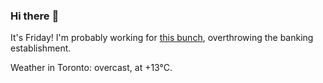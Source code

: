 ### Hi there :wave:

It's Friday! I'm probably working for [this bunch](https://github.com/kohofinancial), overthrowing the banking establishment.

Weather in Toronto: overcast, at +13°C.
